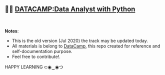 ## 👨‍💻 [DATACAMP:Data Analyst with Python](https://learn.datacamp.com/career-tracks/data-analyst-with-python) 

<br>

**Notes**: 

* This is the old version (Jul 2020) the track may be updated today.
* All materials is belong to [DataCamp](https://datacamp.com), this repo created for reference and self-documentation purpose.
* Feel free to contribute!.

HAPPY LEARNING
 ⊂◉‿◉つ
